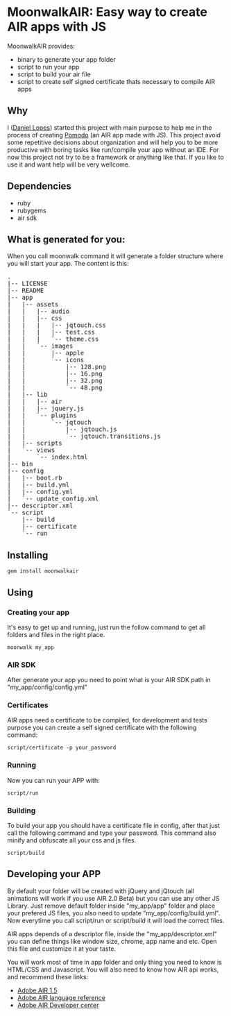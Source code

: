 # MoonwalkAIR: Easy way to create AIR apps with JS

MoonwalkAIR provides:

 * binary to generate your app folder
 * script to run your app
 * script to build your air file
 * script to create self signed certificate thats necessary to compile AIR apps

## Why

I ([Daniel Lopes](http://areacriacoes.com.br)) started this project with main purpose to help me in the process of creating [Pomodo](http://pomodo.areacriacoes.com.br/) (an AIR app made with JS). This project avoid some repetitive decisions about organization and will help you to be more productive with boring tasks like run/compile your app without an IDE.
For now this project not try to be a framework or anything like that. If you like to use it and want help will be very wellcome.

## Dependencies

  * ruby
  * rubygems
  * air sdk

## What is generated for you:

When you call moonwalk command it will generate a folder structure where you will start your app. The content is this:

<pre>
.
|-- LICENSE
|-- README
|-- app
|   |-- assets
|   |   |-- audio
|   |   |-- css
|   |   |   |-- jqtouch.css
|   |   |   |-- test.css
|   |   |   `-- theme.css
|   |   `-- images
|   |       |-- apple
|   |       `-- icons
|   |           |-- 128.png
|   |           |-- 16.png
|   |           |-- 32.png
|   |           `-- 48.png
|   |-- lib
|   |   |-- air
|   |   |-- jquery.js
|   |   `-- plugins
|   |       `-- jqtouch
|   |           |-- jqtouch.js
|   |           `-- jqtouch.transitions.js
|   |-- scripts
|   `-- views
|       `-- index.html
|-- bin
|-- config
|   |-- boot.rb
|   |-- build.yml
|   |-- config.yml
|   `-- update_config.xml
|-- descriptor.xml
`-- script
    |-- build
    |-- certificate
    `-- run
</pre>

## Installing

    gem install moonwalkair

## Using

### Creating your app

It's easy to get up and running, just run the follow command to get all folders and files in the right place.

    moonwalk my_app

### AIR SDK

After generate your app you need to point what is your AIR SDK path in "my_app/config/config.yml"

### Certificates

AIR apps need a certificate to be compiled, for development and tests purpose you can create a self signed certificate with the following command:

    script/certificate -p your_password

### Running

Now you can run your APP with:
    
    script/run
    
### Building

To build your app you should have a certificate file in config, after that just call the following command and type your password. This command also minify and obfuscate all your css and js files.

    script/build

## Developing your APP

By default your folder will be created with jQuery and jQtouch (all animations will work if you use AIR 2.0 Beta) but you can use any other JS Library.
Just remove default folder inside "my_app/app" folder and place your prefered JS files, you also need to update "my_app/config/build.yml".
Now everytime you call script/run or script/build it will load the correct files.

AIR apps depends of a descriptor file, inside the "my_app/descriptor.xml" you can define things like window size, chrome, app name and etc. Open this file and customize it at your taste.

You will work most of time in app folder and only thing you need to know is HTML/CSS and Javascript. You will also need to know how AIR api works, and recommend these links:

 * [Adobe AIR 1.5](http://help.adobe.com/en_US/AIR/1.5/devappshtml/index.html)
 * [Adobe AIR language reference](http://help.adobe.com/en_US/AIR/1.5/jslr/)
 * [Adobe AIR Developer center](http://www.adobe.com/devnet/air/ajax/quickstart/)